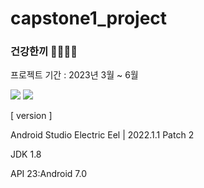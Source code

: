 # capstone1_project

### 건강한끼 🌮🍔🍜🥨

프로젝트 기간 : 2023년 3월 ~ 6월

<img src="https://img.shields.io/badge/AndroidStudio-3DDC84?style=flat-square&logo=Android&logoColor=white"/> <img src="https://img.shields.io/badge/Firebase-FFCA28?style=flat-square&logo=firebase&logoColor=white"/>

[ version ]

Android Studio Electric Eel | 2022.1.1 Patch 2

JDK 1.8

API 23:Android 7.0
